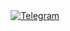 <div id="socials" align="center">
   <a href="https://t.me/probsiks">
      <img src="https://img.shields.io/badge/Telegram-blue?style=for-the-badge&logoColor=white" alt="Telegram"/>
    </a>
</div>
